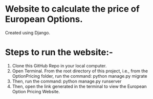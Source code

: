 # Website to calculate the price of European Options.
Created using Django.

# Steps to run the website:-
1. Clone this GitHub Repo in your local computer.
2. Open Terminal. From the root directory of this project, i.e., from the OptionPricing folder, run the command:  python manage.py migrate
3. Then, run the command: python manage.py runserver
4. Then, open the link generated in the terminal to view the European Option Pricing Website.

